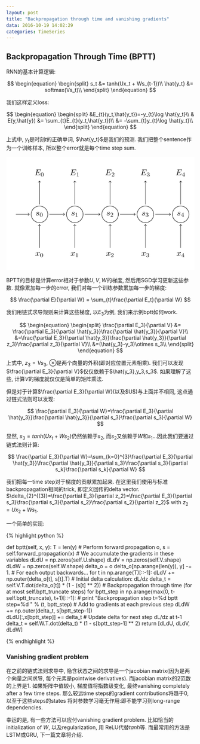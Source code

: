 ```yaml
---
layout: post
title: "Backpropagation through time and vanishing gradients"
data: 2016-10-19 14:02:29
categories: TimeSeries
---
```

## Backpropagation Through Time (BPTT)
RNN的基本计算逻辑:

$$
\begin{equation}
\begin{split}
s_t  &= tanh(Ux_t + Ws_{t-1})\\
\hat{y_t}  &= softmax(Vs_t)\\
\end{split}
\end{equation}
$$

我们这样定义loss:

$$
\begin{equation}
\begin{split}
&E_{t}(y_t,\hat{y_t})=-y_{t}\log \hat{y_t}\\
& E(y,\hat{y}) &= \sum_{t}E_{t}(y_t,\hat{y_t})\\
               &= -\sum_{t}y_{t}\log \hat{y_t}\\
\end{split}
\end{equation}
$$

上式中, $y_t$是时刻$t$的正确单词, $\hat{y_t}$是我们的预测. 我们把整个sentence作为一个训练样本, 所以整个error就是每个time step sum.

![image](https://github.com/ColdCodeCool/ColdCodeCool.github.io/raw/master/images/rnn_error.png)

BPTT的目标是计算error相对于参数$U,V,W$的梯度, 然后用SGD学习更新这些参数. 就像累加每一步的error, 我们对每一个训练参数累加每一步的梯度:

$$
\frac{\partial E}{\partial W} = \sum_{t}\frac{\partial E_t}{\partial W}
$$

我们用链式求导规则来计算这些梯度, 以$E_3$为例, 我们来示例bptt如何work.

$$
\begin{equation}
\begin{split}
\frac{\partial E_3}{\partial V} &= \frac{\partial E_3}{\partial \hat{y_3}}\frac{\partial \hat{y_3}}{\partial V}\\
&=\frac{\partial E_3}{\partial \hat{y_3}}\frac{\partial \hat{y_3}}{\partial z_3}\frac{\partial z_3}{\partial V}\\
&=(\hat{y_3}-y_3)\otimes s_3\\
\end{split}
\end{equation}
$$

上式中, $z_3 = Vs_3$, $\otimes$是两个向量的外积(即对应位置元素相乘). 我们可以发现$\frac{\partial E_3}{\partial V}$仅仅依赖于$\hat{y_3},y_3,s_3$. 如果理解了这些, 计算$V$的梯度就仅仅是简单的矩阵乘法.

但是对于计算$\frac{\partial E_3}{\partial W}(以及$U$)与上面并不相同, 这点通过链式法则可以发现:

$$
\frac{\partial E_3}{\partial W}=\frac{\partial E_3}{\partial \hat{y_3}}\frac{\partial \hat{y_3}}{\partial s_3}\frac{\partial s_3}{\partial W}
$$

显然, $s_3=tanh(Ux_t+Ws_2)$仍然依赖于$s_2$, 而$s_2$又依赖于$W$和$s_1$...因此我们要通过链式法则计算:

$$
\frac{\partial E_3}{\partial W}=\sum_{k=0}^{3}\frac{\partial E_3}{\partial \hat{y_3}}\frac{\partial \hat{y_3}}{\partial s_3}\frac{\partial s_3}{\partial s_k}\frac{\partial s_k}{\partial W}
$$

我们把每一time step对于梯度的贡献累加起来. 在这里我们使用与标准backpropagation相同的trick, 即定义回传的delta vector. $\delta_{2}^{(3)}=\frac{\partial E_3}{\partial z_2}=\frac{\partial E_3}{\partial s_3}\frac{\partial s_3}{\partial s_2}\frac{\partial s_2}{\partial z_2}$ with $z_2=Ux_2 + Ws_1$.

一个简单的实现:

{% highlight python %}

def bptt(self, x, y):
	T = len(y)
	# Perform forward propagation
    o, s = self.forward_propagation(x)
    # We accumulate the gradients in these variables
    dLdU = np.zeros(self.U.shape)
    dLdV = np.zeros(self.V.shape)
    dLdW = np.zeros(self.W.shape)
    delta_o = o
    delta_o[np.arange(len(y)), y] -= 1.
    # For each output backwards...
    for t in np.arange(T)[::-1]:
        dLdV += np.outer(delta_o[t], s[t].T)
        # Initial delta calculation: dL/dz
        delta_t = self.V.T.dot(delta_o[t]) * (1 - (s[t] ** 2))
        # Backpropagation through time (for at most self.bptt_truncate steps)
        for bptt_step in np.arange(max(0, t-self.bptt_truncate), t+1)[::-1]:
            # print "Backpropagation step t=%d bptt step=%d " % (t, bptt_step)
            # Add to gradients at each previous step
            dLdW += np.outer(delta_t, s[bptt_step-1])              
            dLdU[:,x[bptt_step]] += delta_t
            # Update delta for next step dL/dz at t-1
            delta_t = self.W.T.dot(delta_t) * (1 - s[bptt_step-1] ** 2)
    return [dLdU, dLdV, dLdW]

{% endhighlight %}

### Vanishing gradient problem
在之前的链式法则求导中, 隐含状态之间的求导是一个jacobian matrix(因为是两个向量之间求导, 每个元素是pointwise derivatives). 而jacobian matrix的2范数的上界是1. 如果矩阵中值较小, 梯度值将指数级变化, 最终vanishing completely after a few time steps. 那么较远time steps的gradient contributions将趋于0, 以至于这些steps的states 将对参数学习毫无作用:即不能学习到long-range dependencies.

幸运的是, 有一些方法可以应付vanishing gradient problem. 比如恰当的initialization of $W$, 以及regularization, 用 ReLU代替$tanh$等. 而最常用的方法是LSTM或GRU, 下一篇文章将介绍.